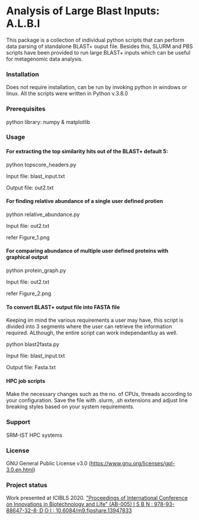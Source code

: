 # Analysis of Large Blast Inputs: A.L.B.I

This package is a collection of individual python scripts that can perform data parsing of standalone BLAST+ ouput file. Besides this, SLURM and PBS scripts have been provided to run large BLAST+ inputs which can be useful for metagenomic data analysis.


### Installation

Does not require installation, can be run by invoking python in windows or linux. All the scripts were written in Python v.3.8.0

### Prerequisites

python library: numpy & matplotlib 

### Usage

#### For extracting the top similarity hits out of the BLAST+ default 5:

python topscore_headers.py

Input file: blast_input.txt 

Output file: out2.txt
  
#### For finding relative abundance of a single user defined protien

python relative_abundance.py

Input file: out2.txt

refer Figure_1.png

#### For comparing abundance of multiple user defined proteins with graphical output

python protein_graph.py

Input file: out2.txt

refer Figure_2.png

#### To convert BLAST+ output file into FASTA file

Keeping im mind the various requirements a user may have, this script is divided into 3 segments where the user can retrieve the information required. ALthough, the entire script can work independantluy as well. 

python blast2fasta.py

Input file: blast_input.txt

Output file: Fasta.txt  


#### HPC job scripts

Make the necessary changes such as the no. of CPUs, threads according to your configuration. Save the file with .slurm, .sh extensions and adjust line breaking styles based on your system requirements. 

### Support

SRM-IST HPC systems

### License

GNU General Public License v3.0 (https://www.gnu.org/licenses/gpl-3.0.en.html)


### Project status
Work presented at ICIBLS 2020. ["Proceedings of International Conference on  Innovations in Biotechnology and Life" (AB-005)
I S B N : 978-93-88647-32-8; D O I : 10.6084/m9.figshare.13947833](https://books.google.ca/books?id=SA0eEAAAQBAJ&printsec=frontcover#v=onepage&q&f=false)

